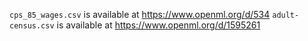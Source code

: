 `cps_85_wages.csv` is available at https://www.openml.org/d/534
`adult-census.csv` is available at https://www.openml.org/d/1595261
